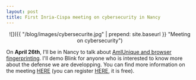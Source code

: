 ```yaml
---
layout: post
title: First Inria-Cispa meeting on cybersecurity in Nancy
---
```

<div style="text-align:center" markdown="1">
![]({{ "/blog/images/cybersecurite.jpg" | prepend: site.baseurl }} "Meeting on cybersecurity")
</div>

On **April 26th**, I'll be in Nancy to talk about [AmIUnique and browser fingerprinting](https://www.inria.fr/en/centre/nancy/innovation/rii-2016/demos/amiunique). I'll demo Blink for anyone who is interested to know more about the defense we are developping. You can find more information on the meeting [HERE](https://www.inria.fr/en/centre/nancy/innovation/rii-2016/presentation) (you can register [HERE](http://gipco-adns.com/site/4975), it is free).
